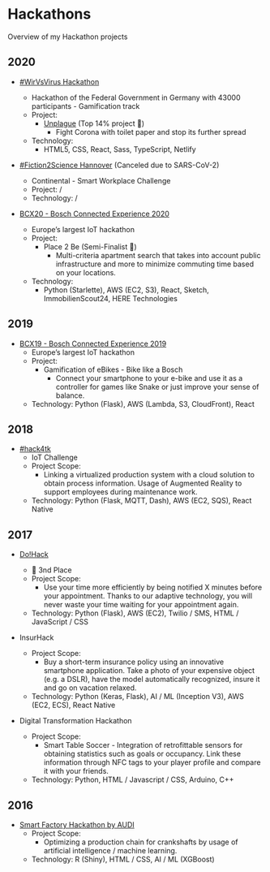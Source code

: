 # Hackathons
Overview of my Hackathon projects

## 2020
- [#WirVsVirus Hackathon](https://wirvsvirushackathon.org/)
  - Hackathon of the Federal Government in Germany with 43000 participants - Gamification track
  - Project:
    - [Unplague](https://unplague.de) (Top 14% project 🏅)
      - Fight Corona with toilet paper and stop its further spread
  - Technology: 
    - HTML5, CSS, React, Sass, TypeScript, Netlify
  
- [#Fiction2Science Hannover](https://www.continental.com/de/karriere/events/fiction2science/hannover) (Canceled due to SARS-CoV-2)
  - Continental - Smart Workplace Challenge
  - Project: /
  - Technology: / 

- [BCX20 - Bosch Connected Experience 2020](https://bosch-connected-world.com/hackathon/)
  - Europe’s largest IoT hackathon
  - Project:
    - Place 2 Be (Semi-Finalist 🏅)
      - Multi-criteria apartment search that takes into account public infrastructure and more to minimize commuting time based on your locations.
  - Technology:  
    - Python (Starlette), AWS (EC2, S3), React, Sketch, ImmobilienScout24, HERE Technologies

## 2019
- [BCX19 - Bosch Connected Experience 2019](https://bosch-connected-world.com/hackathon/)
  - Europe’s largest IoT hackathon
  - Project:
    - Gamification of eBikes - Bike like a Bosch
      - Connect your smartphone to your e-bike and use it as a controller for games like Snake or just improve your sense of balance.
  - Technology: Python (Flask), AWS (Lambda, S3, CloudFront), React

## 2018
- [#hack4tk](https://www.thyssenkrupp.com/hack4tk/)
  - IoT Challenge
  - Project Scope:
    - Linking a virtualized production system with a cloud solution to obtain process information.
    Usage of Augmented Reality to support employees during maintenance work.
  - Technology: Python (Flask, MQTT, Dash), AWS (EC2, SQS), React Native

## 2017
- [Do!Hack](https://dohack.io/)
  - 🏅 3nd Place
  - Project Scope:
    - Use your time more efficiently by being notified X minutes before your appointment.
      Thanks to our adaptive technology, you will never waste your time waiting for your appointment again.
  - Technology: Python (Flask), AWS (EC2), Twilio / SMS, HTML / JavaScript / CSS

- InsurHack
  - Project Scope: 
    - Buy a short-term insurance policy using an innovative smartphone application.
      Take a photo of your expensive object (e.g. a DSLR),
      have the model automatically recognized, insure it and go on vacation relaxed. 
  - Technology: Python (Keras, Flask), AI / ML (Inception V3), AWS (EC2, ECS), React Native  

- Digital Transformation Hackathon
  - Project Scope:
    - Smart Table Soccer - Integration of retrofittable sensors for obtaining statistics such as goals or occupancy.
      Link these information through NFC tags to your player profile and compare it with your friends.
  - Technology: Python, HTML / Javascript / CSS, Arduino, C++
  
## 2016
- [Smart Factory Hackathon by AUDI](https://www.smart-factory-hackathon.de/)
  - Project Scope:
    - Optimizing a production chain for crankshafts by usage of artificial intelligence / machine learning.
  - Technology: R (Shiny), HTML / CSS, AI / ML (XGBoost)
